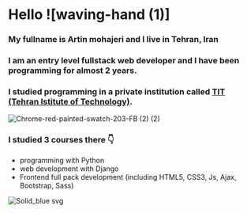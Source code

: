 # Hello   ![waving-hand (1)]


### My fullname is Artin mohajeri and I live in Tehran, Iran
### I am an entry level fullstack web developer and I have been programming for almost 2 years. 
### I studied programming in a private institution called [TIT (Tehran Istitute of Technology)](https://www.linkedin.com/company/mft-tit/people/).
![Chrome-red-painted-swatch-203-FB (2) (2)](https://user-images.githubusercontent.com/95845593/226827146-a5c7abde-57a1-49c0-9d41-26b2966c583c.png)

### I studied 3 courses there 👇
* programming with Python
* web development with Django
* Frontend full pack development (including HTML5, CSS3, Js, Ajax, Bootstrap, Sass)

![Solid_blue svg](https://user-images.githubusercontent.com/95845593/226827645-b4dc6ae5-80dc-43bd-a152-61578b6f77f2.png)
